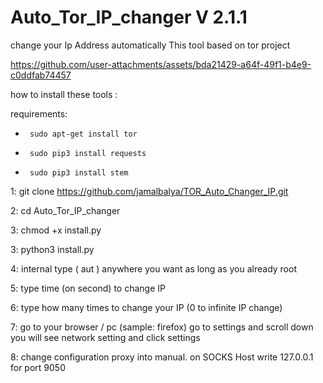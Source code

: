 # Auto_Tor_IP_changer V 2.1.1
change your Ip Address automatically This tool based on tor project


https://github.com/user-attachments/assets/bda21429-a64f-49f1-b4e9-c0ddfab74457


how to install these tools :

requirements:

*      sudo apt-get install tor
*      sudo pip3 install requests
*      sudo pip3 install stem

1: git clone https://github.com/jamalbalya/TOR_Auto_Changer_IP.git

2: cd Auto_Tor_IP_changer

3: chmod +x install.py

3: python3 install.py

4: internal type ( aut ) anywhere you want as long as you already root
  
5: type time (on second) to change IP

6: type how many times to change your IP (0 to infinite IP change)

7: go to your browser / pc (sample: firefox) go to settings and scroll down you will see network setting and click settings  

8: change configuration proxy into manual. on SOCKS Host write 127.0.0.1 for port 9050
